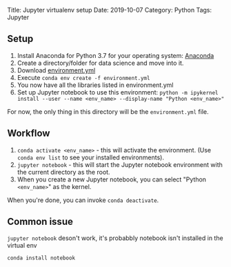 Title: Jupyter virtualenv setup
Date: 2019-10-07
Category: Python
Tags: Jupyter


## Setup
1. Install Anaconda for Python 3.7 for your operating system: [Anaconda](https://www.anaconda.com/download/)
2. Create a directory/folder for data science and move into it.
3. Download [environment.yml](https://gist.github.com/actsasgeek/5a384af2c7fd7b4c782a3f2b4bc2fdc4) 
4. Execute `conda env create -f environment.yml`
5. You now have all the libraries listed in environment.yml
6. Set up Jupyter notebook to use this environment:
`python -m ipykernel install --user --name <env_name> --display-name "Python <env_name>"`

For now, the only thing in this directory will be the `environment.yml` file.

## Workflow

1. `conda activate <env_name>` - this will activate the environment. (Use `conda env list` to see your installed environments).
2. `jupyter notebook` - this will start the Jupyter notebook environment with the current directory as the root.
3. When you create a new Jupyter notebook, you can select "Python `<env_name>`" as the kernel.

When you're done, you can invoke `conda deactivate`.


## Common issue
`jupyter notebook` deson't work, it's probabbly notebook isn't installed in the virtual env
```
conda install notebook
```